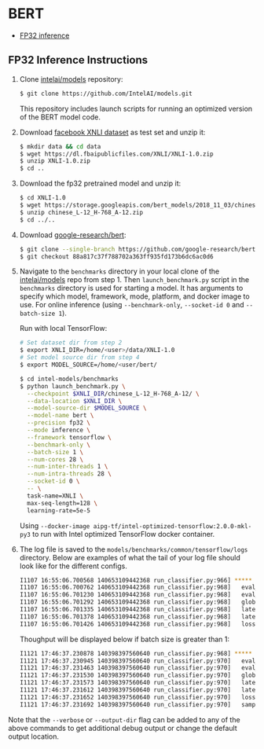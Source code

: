 # BERT

- [FP32 inference](#fp32-inference-instructions)

## FP32 Inference Instructions


1. Clone [intelai/models](https://github.com/IntelAI/models) repository:

   ```bash
   $ git clone https://github.com/IntelAI/models.git
   ```

   This repository includes launch scripts for running an optimized version of the BERT model code.


2. Download [facebook XNLI dataset](https://github.com/facebookresearch/XNLI) as test set and unzip it:

   ```bash
   $ mkdir data && cd data
   $ wget https://dl.fbaipublicfiles.com/XNLI/XNLI-1.0.zip
   $ unzip XNLI-1.0.zip
   $ cd ..
   ```


3. Download the fp32 pretrained model and unzip it:

   ```bash
   $ cd XNLI-1.0
   $ wget https://storage.googleapis.com/bert_models/2018_11_03/chinese_L-12_H-768_A-12.zip
   $ unzip chinese_L-12_H-768_A-12.zip
   $ cd ../..
   ```


4. Download [google-research/bert](https://github.com/google-research/bert):

   ```bash
   $ git clone --single-branch https://github.com/google-research/bert.git && cd bert/
   $ git checkout 88a817c37f788702a363ff935fd173b6dc6ac0d6
   ```


5. Navigate to the `benchmarks` directory in your local clone of the [intelai/models](https://github.com/IntelAI/models) repo from step 1. Then `launch_benchmark.py` script in the `benchmarks` directory is used for starting a model. It has arguments to specify which model, framework, mode, platform, and docker image to use.
   For online inference (using `--benchmark-only`, `--socket-id 0` and `--batch-size 1`).

   Run with local TensorFlow:
   ```bash
   # Set dataset dir from step 2
   $ export XNLI_DIR=/home/<user>/data/XNLI-1.0
   # Set model source dir from step 4
   $ export MODEL_SOURCE=/home/<user/bert/
   
   $ cd intel-models/benchmarks
   $ python launch_benchmark.py \
     --checkpoint $XNLI_DIR/chinese_L-12_H-768_A-12/ \
     --data-location $XNLI_DIR \
     --model-source-dir $MODEL_SOURCE \
     --model-name bert \
     --precision fp32 \
     --mode inference \
     --framework tensorflow \
     --benchmark-only \
     --batch-size 1 \
     --num-cores 28 \
     --num-inter-threads 1 \
     --num-intra-threads 28 \
     --socket-id 0 \
     -- \
     task-name=XNLI \
     max-seq-length=128 \
     learning-rate=5e-5
   ```
   Using `--docker-image aipg-tf/intel-optimized-tensorflow:2.0.0-mkl-py3` to run with Intel optimized TensorFlow docker container.


6. The log file is saved to the `models/benchmarks/common/tensorflow/logs` directory. Below are examples of what the tail of your log file should look like for the different configs.

   ```bash
   I1107 16:55:06.700568 140653109442368 run_classifier.py:966] ***** Eval results *****
   I1107 16:55:06.700762 140653109442368 run_classifier.py:968]   eval_accuracy = 0.6838235
   I1107 16:55:06.701230 140653109442368 run_classifier.py:968]   eval_loss = 0.6279106
   I1107 16:55:06.701292 140653109442368 run_classifier.py:968]   global_step = 408
   I1107 16:55:06.701335 140653109442368 run_classifier.py:968]   latency_per_step = 0.0682590562923
   I1107 16:55:06.701378 140653109442368 run_classifier.py:968]   latency_total = 27.8496949673
   I1107 16:55:06.701426 140653109442368 run_classifier.py:968]   loss = 0.6279106
   ```

   Thoughput will be displayed below if batch size is greater than 1:
   ```bash
   I1121 17:46:37.230878 140398397560640 run_classifier.py:968] ***** Eval results *****
   I1121 17:46:37.230945 140398397560640 run_classifier.py:970]   eval_accuracy = 0.33159164
   I1121 17:46:37.231463 140398397560640 run_classifier.py:970]   eval_loss = 1.1610391
   I1121 17:46:37.231530 140398397560640 run_classifier.py:970]   global_step = 311
   I1121 17:46:37.231573 140398397560640 run_classifier.py:970]   latency_per_step = 0.168454788122
   I1121 17:46:37.231612 140398397560640 run_classifier.py:970]   latency_total = 52.389439106
   I1121 17:46:37.231652 140398397560640 run_classifier.py:970]   loss = 1.1610391
   I1121 17:46:37.231692 140398397560640 run_classifier.py:970]   samples_per_sec = 47.4904874428
   ```

Note that the `--verbose` or `--output-dir` flag can be added to any of the above commands to get additional debug output or change the default output location.
